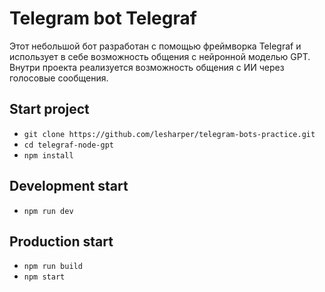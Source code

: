# Telegram bot Telegraf

Этот небольшой бот разработан с помощью фреймворка Telegraf 
и использует в себе возможность общения с нейронной моделью GPT. 
Внутри проекта реализуется возможность общения с ИИ через голосовые сообщения.

## Start project

- `git clone https://github.com/lesharper/telegram-bots-practice.git`
- `cd telegraf-node-gpt` 
- `npm install`

## Development start
- `npm run dev`

## Production start
- `npm run build`
- `npm start`

